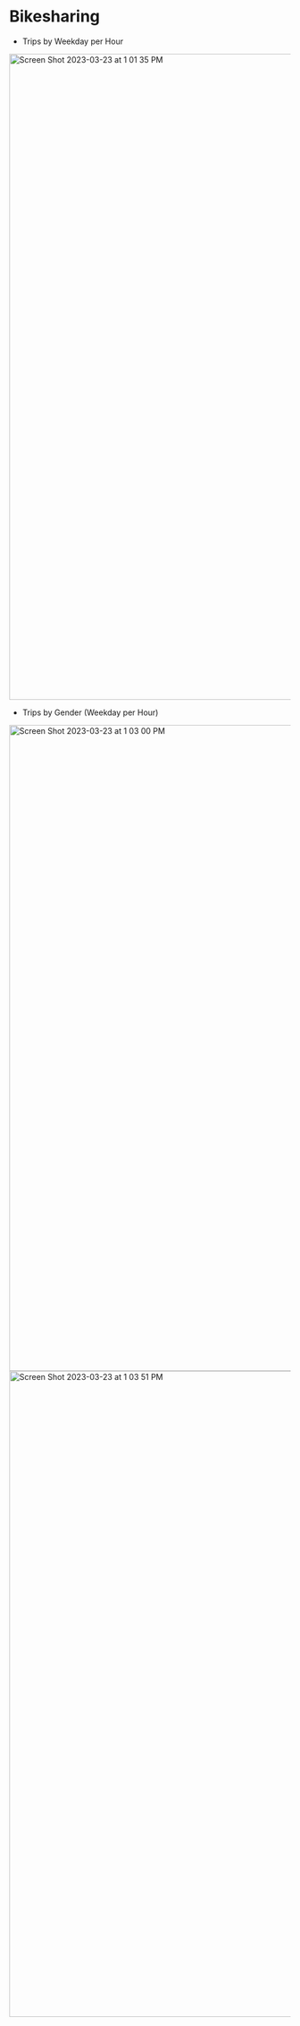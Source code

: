 # Bikesharing

* Trips by Weekday per Hour
<img width="1155" alt="Screen Shot 2023-03-23 at 1 01 35 PM" src="https://user-images.githubusercontent.com/107570913/227279638-efdaad92-29ab-4dcc-9aff-28b00428f46b.png">

* Trips by Gender (Weekday per Hour)
<img width="1155" alt="Screen Shot 2023-03-23 at 1 03 00 PM" src="https://user-images.githubusercontent.com/107570913/227279973-d60fa3bf-5ba6-4a31-ab2d-8e4455c093c7.png">


<img width="1155" alt="Screen Shot 2023-03-23 at 1 03 51 PM" src="https://user-images.githubusercontent.com/107570913/227280197-d1a2865d-ab87-438d-a920-cd6470a05503.png">
